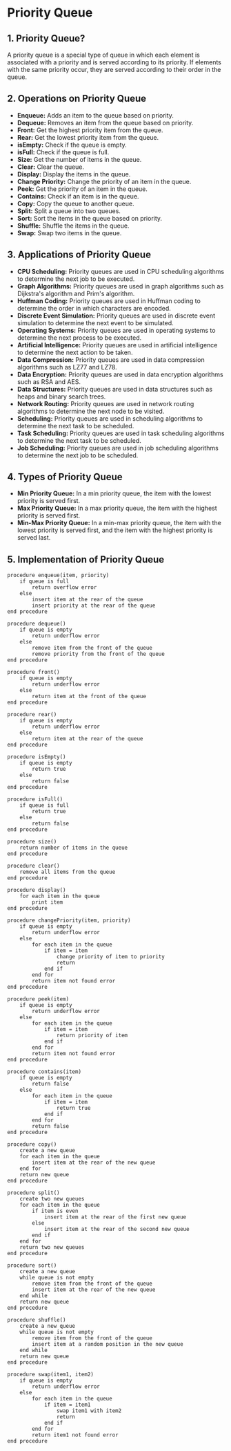 # Priority Queue

## 1. Priority Queue?

A priority queue is a special type of queue in which each element is associated with a priority and is served according to its priority. If elements with the same priority occur, they are served according to their order in the queue.

## 2. Operations on Priority Queue

- **Enqueue:** Adds an item to the queue based on priority.
- **Dequeue:** Removes an item from the queue based on priority.
- **Front:** Get the highest priority item from the queue.
- **Rear:** Get the lowest priority item from the queue.
- **isEmpty:** Check if the queue is empty.
- **isFull:** Check if the queue is full.
- **Size:** Get the number of items in the queue.
- **Clear:** Clear the queue.
- **Display:** Display the items in the queue.
- **Change Priority:** Change the priority of an item in the queue.
- **Peek:** Get the priority of an item in the queue.
- **Contains:** Check if an item is in the queue.
- **Copy:** Copy the queue to another queue.
- **Split:** Split a queue into two queues.
- **Sort:** Sort the items in the queue based on priority.
- **Shuffle:** Shuffle the items in the queue.
- **Swap:** Swap two items in the queue.




## 3. Applications of Priority Queue

- **CPU Scheduling:** Priority queues are used in CPU scheduling algorithms to determine the next job to be executed.
- **Graph Algorithms:** Priority queues are used in graph algorithms such as Dijkstra's algorithm and Prim's algorithm.
- **Huffman Coding:** Priority queues are used in Huffman coding to determine the order in which characters are encoded.
- **Discrete Event Simulation:** Priority queues are used in discrete event simulation to determine the next event to be simulated.
- **Operating Systems:** Priority queues are used in operating systems to determine the next process to be executed.
- **Artificial Intelligence:** Priority queues are used in artificial intelligence to determine the next action to be taken.
- **Data Compression:** Priority queues are used in data compression algorithms such as LZ77 and LZ78.
- **Data Encryption:** Priority queues are used in data encryption algorithms such as RSA and AES.
- **Data Structures:** Priority queues are used in data structures such as heaps and binary search trees.
- **Network Routing:** Priority queues are used in network routing algorithms to determine the next node to be visited.
- **Scheduling:** Priority queues are used in scheduling algorithms to determine the next task to be scheduled.
- **Task Scheduling:** Priority queues are used in task scheduling algorithms to determine the next task to be scheduled.
- **Job Scheduling:** Priority queues are used in job scheduling algorithms to determine the next job to be scheduled.

## 4. Types of Priority Queue

- **Min Priority Queue:** In a min priority queue, the item with the lowest priority is served first.
- **Max Priority Queue:** In a max priority queue, the item with the highest priority is served first.
- **Min-Max Priority Queue:** In a min-max priority queue, the item with the lowest priority is served first, and the item with the highest priority is served last.

## 5. Implementation of Priority Queue

```
procedure enqueue(item, priority)
    if queue is full
        return overflow error
    else
        insert item at the rear of the queue
        insert priority at the rear of the queue
end procedure
```

```
procedure dequeue()
    if queue is empty
        return underflow error
    else
        remove item from the front of the queue
        remove priority from the front of the queue
end procedure
```

```
procedure front()
    if queue is empty
        return underflow error
    else
        return item at the front of the queue
end procedure
```

```
procedure rear()
    if queue is empty
        return underflow error
    else
        return item at the rear of the queue
end procedure
```

```
procedure isEmpty()
    if queue is empty
        return true
    else
        return false
end procedure
```

```
procedure isFull()
    if queue is full
        return true
    else
        return false
end procedure
```

```
procedure size()
    return number of items in the queue
end procedure
```

```
procedure clear()
    remove all items from the queue
end procedure
```

```
procedure display()
    for each item in the queue
        print item
end procedure
```

```
procedure changePriority(item, priority)
    if queue is empty
        return underflow error
    else
        for each item in the queue
            if item = item
                change priority of item to priority
                return
            end if
        end for
        return item not found error
end procedure
```

```
procedure peek(item)
    if queue is empty
        return underflow error
    else
        for each item in the queue
            if item = item
                return priority of item
            end if
        end for
        return item not found error
end procedure
```

```
procedure contains(item)
    if queue is empty
        return false
    else
        for each item in the queue
            if item = item
                return true
            end if
        end for
        return false
end procedure
```

```
procedure copy()
    create a new queue
    for each item in the queue
        insert item at the rear of the new queue
    end for
    return new queue
end procedure
```

```
procedure split()
    create two new queues
    for each item in the queue
        if item is even
            insert item at the rear of the first new queue
        else
            insert item at the rear of the second new queue
        end if
    end for
    return two new queues
end procedure
```

```
procedure sort()
    create a new queue
    while queue is not empty
        remove item from the front of the queue
        insert item at the rear of the new queue
    end while
    return new queue
end procedure
```

```
procedure shuffle()
    create a new queue
    while queue is not empty
        remove item from the front of the queue
        insert item at a random position in the new queue
    end while
    return new queue
end procedure
```

```
procedure swap(item1, item2)
    if queue is empty
        return underflow error
    else
        for each item in the queue
            if item = item1
                swap item1 with item2
                return
            end if
        end for
        return item1 not found error
end procedure
```




 